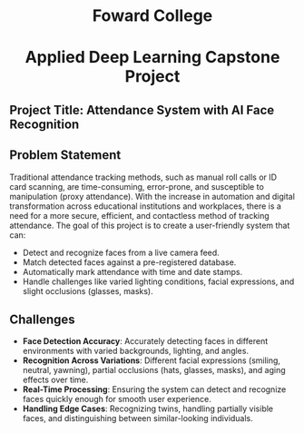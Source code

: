 <h1 align="center">Foward College</h1>
<h1 align="center">Applied Deep Learning Capstone Project</h1>

## Project Title: Attendance System with AI Face Recognition

## Problem Statement
Traditional attendance tracking methods, such as manual roll calls or ID card scanning, are time-consuming, error-prone, and susceptible to manipulation (proxy attendance). With the increase in automation and digital transformation across educational institutions and workplaces, there is a need for a more secure, efficient, and contactless method of tracking attendance.
The goal of this project is to create a user-friendly system that can:
- Detect and recognize faces from a live camera feed.
- Match detected faces against a pre-registered database.
- Automatically mark attendance with time and date stamps.
- Handle challenges like varied lighting conditions, facial expressions, and slight occlusions (glasses, masks).

## Challenges
- <b>Face Detection Accuracy</b>: Accurately detecting faces in different environments with varied backgrounds, lighting, and angles.
- <b>Recognition Across Variations</b>: Different facial expressions (smiling, neutral, yawning), partial occlusions (hats, glasses, masks), and aging effects over time.
- <b>Real-Time Processing</b>: Ensuring the system can detect and recognize faces quickly enough for smooth user experience.
- <b>Handling Edge Cases</b>: Recognizing twins, handling partially visible faces, and distinguishing between similar-looking individuals.
